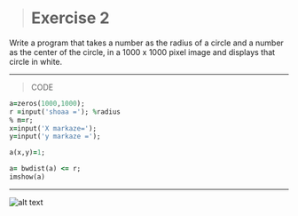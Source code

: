 > # Exercise 2
Write a program that takes a number as the radius of a circle and a number as the center of the circle, in a 1000 x 1000 pixel image and displays that circle in white. 
***
>CODE

```ruby
a=zeros(1000,1000);
r =input('shoaa ='); %radius
% m=r;
x=input('X markaze=');
y=input('y markaze =');

a(x,y)=1;

a= bwdist(a) <= r;
imshow(a) 
```
***
![alt text](https://https://github.com/semnan-university-ai/image-processing-class/blob/main/excersiecs/afsaneh427726/2/soal2.jpg)
